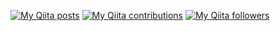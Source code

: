 [![My Qiita posts](https://qiita-badge.apiapi.app/s/c60evaporator/posts.svg)](http://qiita.com/c60evaporator)
[![My Qiita contributions](https://qiita-badge.apiapi.app/s/c60evaporator/contributions.svg)](http://qiita.com/c60evaporator)
[![My Qiita followers](https://qiita-badge.apiapi.app/s/c60evaporator/followers.svg)](http://qiita.com/c60evaporator)

<!--
**c60evaporator/c60evaporator** is a ✨ _special_ ✨ repository because its `README.md` (this file) appears on your GitHub profile.

Here are some ideas to get you started:

- 🔭 I’m currently working on ...
- 🌱 I’m currently learning ...
- 👯 I’m looking to collaborate on ...
- 🤔 I’m looking for help with ...
- 💬 Ask me about ...
- 📫 How to reach me: ...
- 😄 Pronouns: ...
- ⚡ Fun fact: ...
-->
